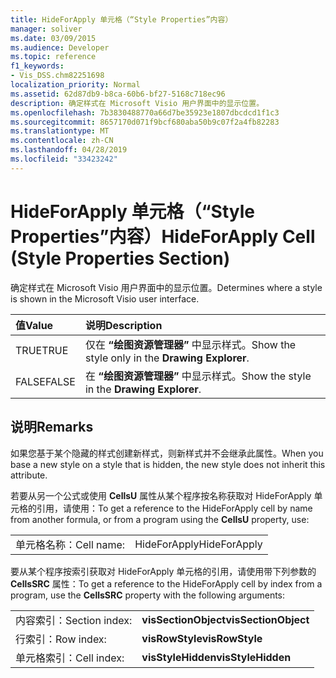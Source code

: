 ```yaml
---
title: HideForApply 单元格（“Style Properties”内容）
manager: soliver
ms.date: 03/09/2015
ms.audience: Developer
ms.topic: reference
f1_keywords:
- Vis_DSS.chm82251698
localization_priority: Normal
ms.assetid: 62d87db9-b8ca-60b6-bf27-5168c718ec96
description: 确定样式在 Microsoft Visio 用户界面中的显示位置。
ms.openlocfilehash: 7b3830488770a66d7be35923e1807dbcdcd1f1c3
ms.sourcegitcommit: 8657170d071f9bcf680aba50b9c07f2a4fb82283
ms.translationtype: MT
ms.contentlocale: zh-CN
ms.lasthandoff: 04/28/2019
ms.locfileid: "33423242"
---
```

# <a name="hideforapply-cell-style-properties-section"></a><span data-ttu-id="32899-103">HideForApply 单元格（“Style Properties”内容）</span><span class="sxs-lookup"><span data-stu-id="32899-103">HideForApply Cell (Style Properties Section)</span></span>

<span data-ttu-id="32899-104">确定样式在 Microsoft Visio 用户界面中的显示位置。</span><span class="sxs-lookup"><span data-stu-id="32899-104">Determines where a style is shown in the Microsoft Visio user interface.</span></span>
  
|<span data-ttu-id="32899-105">**值**</span><span class="sxs-lookup"><span data-stu-id="32899-105">**Value**</span></span>|<span data-ttu-id="32899-106">**说明**</span><span class="sxs-lookup"><span data-stu-id="32899-106">**Description**</span></span>|
|:-----|:-----|
| <span data-ttu-id="32899-107">TRUE</span><span class="sxs-lookup"><span data-stu-id="32899-107">TRUE</span></span>  <br/> | <span data-ttu-id="32899-108">仅在 **“绘图资源管理器”** 中显示样式。</span><span class="sxs-lookup"><span data-stu-id="32899-108">Show the style only in the **Drawing Explorer**.</span></span>  <br/> |
| <span data-ttu-id="32899-109">FALSE</span><span class="sxs-lookup"><span data-stu-id="32899-109">FALSE</span></span>  <br/> | <span data-ttu-id="32899-110">在 **“绘图资源管理器”** 中显示样式。</span><span class="sxs-lookup"><span data-stu-id="32899-110">Show the style in the **Drawing Explorer**.</span></span>  <br/> |
   
## <a name="remarks"></a><span data-ttu-id="32899-111">说明</span><span class="sxs-lookup"><span data-stu-id="32899-111">Remarks</span></span>

<span data-ttu-id="32899-112">如果您基于某个隐藏的样式创建新样式，则新样式并不会继承此属性。</span><span class="sxs-lookup"><span data-stu-id="32899-112">When you base a new style on a style that is hidden, the new style does not inherit this attribute.</span></span>
  
<span data-ttu-id="32899-113">若要从另一个公式或使用 **CellsU** 属性从某个程序按名称获取对 HideForApply 单元格的引用，请使用：</span><span class="sxs-lookup"><span data-stu-id="32899-113">To get a reference to the HideForApply cell by name from another formula, or from a program using the **CellsU** property, use:</span></span> 
  
|||
|:-----|:-----|
| <span data-ttu-id="32899-114">单元格名称：</span><span class="sxs-lookup"><span data-stu-id="32899-114">Cell name:</span></span>  <br/> | <span data-ttu-id="32899-115">HideForApply</span><span class="sxs-lookup"><span data-stu-id="32899-115">HideForApply</span></span>  <br/> |
   
<span data-ttu-id="32899-116">要从某个程序按索引获取对 HideForApply 单元格的引用，请使用带下列参数的 **CellsSRC** 属性：</span><span class="sxs-lookup"><span data-stu-id="32899-116">To get a reference to the HideForApply cell by index from a program, use the **CellsSRC** property with the following arguments:</span></span> 
  
|||
|:-----|:-----|
| <span data-ttu-id="32899-117">内容索引：</span><span class="sxs-lookup"><span data-stu-id="32899-117">Section index:</span></span>  <br/> |<span data-ttu-id="32899-118">**visSectionObject**</span><span class="sxs-lookup"><span data-stu-id="32899-118">**visSectionObject**</span></span> <br/> |
| <span data-ttu-id="32899-119">行索引：</span><span class="sxs-lookup"><span data-stu-id="32899-119">Row index:</span></span>  <br/> |<span data-ttu-id="32899-120">**visRowStyle**</span><span class="sxs-lookup"><span data-stu-id="32899-120">**visRowStyle**</span></span> <br/> |
| <span data-ttu-id="32899-121">单元格索引：</span><span class="sxs-lookup"><span data-stu-id="32899-121">Cell index:</span></span>  <br/> |<span data-ttu-id="32899-122">**visStyleHidden**</span><span class="sxs-lookup"><span data-stu-id="32899-122">**visStyleHidden**</span></span> <br/> |
   

